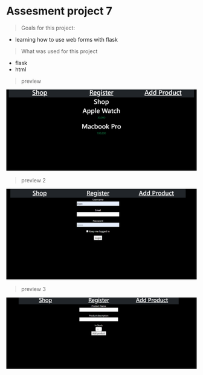 # Assesment project 7

>Goals for this project:
* learning how to use web forms with flask
>What was used for this project
* flask
* html

> preview

![test]( screenshot1.png )
>preview 2

![test]( screenshot2.png )
>preview 3

![test]( screenshot3.png )